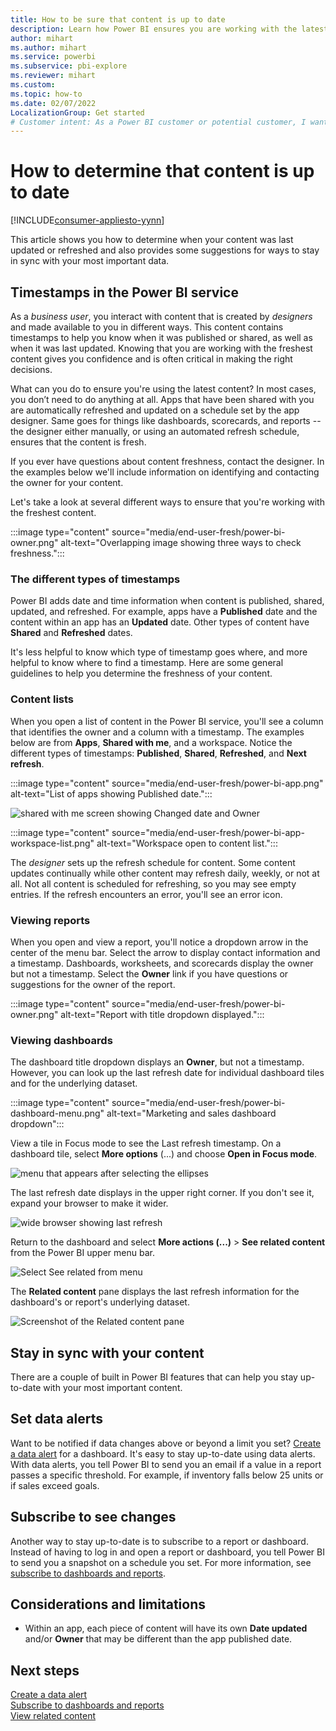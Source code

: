 ```yaml
---
title: How to be sure that content is up to date
description: Learn how Power BI ensures you are working with the latest version of the data, report, dashboard, and app.
author: mihart
ms.author: mihart
ms.service: powerbi
ms.subservice: pbi-explore
ms.reviewer: mihart
ms.custom:  
ms.topic: how-to
ms.date: 02/07/2022
LocalizationGroup: Get started
# Customer intent: As a Power BI customer or potential customer, I want to be sure that I'm using the most-recent data and learn how to determine this.
---
```


# How to determine that content is up to date

[!INCLUDE[consumer-appliesto-yynn](../includes/consumer-appliesto-yynn.md)]

This article shows you how to determine when your content was last updated or refreshed and also provides some suggestions for ways to stay in sync with your most important data. 

## Timestamps in the Power BI service
As a *business user*, you interact with content that is created by *designers* and made available to you in different ways. This content contains timestamps to help you know when it was published or shared, as well as when it was last updated.  Knowing that you are working with the freshest content gives you confidence and is often critical in making the right decisions. 

What can you do to ensure you're using the latest content? In most cases, you don’t need to do anything at all. Apps that have been shared with you are automatically refreshed and updated on a schedule set by the app designer. Same goes for things like dashboards, scorecards, and reports -- the designer either manually, or using an automated refresh schedule, ensures that the content is fresh.  

If you ever have questions about content freshness, contact the designer. In the examples below we'll include information on identifying and contacting the owner for your content. 

Let's take a look at several different ways to ensure that you're working with the freshest content.

:::image type="content" source="media/end-user-fresh/power-bi-owner.png" alt-text="Overlapping image showing three ways to check freshness.":::

### The different types of timestamps
Power BI adds date and time information when content is published, shared, updated, and refreshed. For example, apps have a **Published** date and the content within an app has an **Updated** date. Other types of content have **Shared** and  **Refreshed** dates. 

It's less helpful to know which type of timestamp goes where, and more helpful to know where to find a timestamp. Here are some general guidelines to help you determine the freshness of your content. 

### Content lists 

When you open a list of content in the Power BI service, you'll see a column that identifies the owner and a column with a timestamp.  The examples below are from  **Apps**, **Shared with me**, and a workspace. Notice the different types of timestamps: **Published**, **Shared**, **Refreshed**, and **Next refresh**. 

:::image type="content" source="media/end-user-fresh/power-bi-app.png" alt-text="List of apps showing Published date.":::

![shared with me screen showing Changed date and Owner](media/end-user-fresh/power-bi-shared-with-me.png) 

:::image type="content" source="media/end-user-fresh/power-bi-app-workspace-list.png" alt-text="Workspace open to content list.":::

The *designer* sets up the refresh schedule for content. Some content updates continually while other content may refresh daily, weekly, or not at all. Not all content is scheduled for refreshing, so you may see empty entries. If the refresh encounters an error, you'll see an error icon. 

### Viewing reports
When you open and view a report, you'll notice a dropdown arrow in the center of the menu bar. Select the arrow to display contact information and a timestamp. Dashboards, worksheets, and scorecards display the owner but not a timestamp. Select the **Owner** link if you have questions or suggestions for the owner of the report.

:::image type="content" source="media/end-user-fresh/power-bi-owner.png" alt-text="Report with title dropdown displayed.":::


### Viewing dashboards
The dashboard title dropdown displays an **Owner**, but not a timestamp.  However, you can look up the last refresh date for individual dashboard tiles and for the  underlying dataset. 

:::image type="content" source="media/end-user-fresh/power-bi-dashboard-menu.png" alt-text="Marketing and sales dashboard dropdown":::

View a tile in Focus mode to see the Last refresh timestamp.
On a dashboard tile, select **More options** (...) and choose **Open in Focus mode**.

![menu that appears after selecting the ellipses](media/end-user-fresh/power-bi-fresh-focus.png)

The last refresh date displays in the upper right corner. If you don't see it, expand your browser to make it wider. 

![wide browser showing last refresh](media/end-user-fresh/power-bi-last-refresh.png)

Return to the dashboard and select **More actions (...)** > **See related content** from the Power BI upper menu bar.

![Select See related from menu](media/end-user-fresh/power-bi-see-related.png)

The **Related content** pane displays the last refresh information for the dashboard's or report's underlying dataset.

![Screenshot of the Related content pane](media/end-user-fresh/power-bi-see-related-screen.png)

## Stay in sync with your content
There are a couple of built in Power BI features that can help you stay up-to-date with your most important content. 


## Set data alerts
Want to be notified if data changes above or beyond a limit you set? [Create a data alert](end-user-alerts.md) for a dashboard.  It's easy to stay up-to-date using data alerts. With data alerts, you tell Power BI to send you an email if a value in a report passes a specific threshold.  For example, if inventory falls below 25 units or if sales exceed goals.  

## Subscribe to see changes
Another way to stay up-to-date is to subscribe to a report or dashboard. Instead of having to log in and open a report or dashboard, you tell Power BI to send you a snapshot on a schedule you set.  For more information, see [subscribe to dashboards and reports](end-user-subscribe.md).



## Considerations and limitations

- Within an app, each piece of content will have its own **Date updated** and/or **Owner** that may be different than the app published date.  


## Next steps
[Create a data alert](end-user-alerts.md)    
[Subscribe to dashboards and reports](end-user-subscribe.md)    
[View related content](end-user-related.md)    
